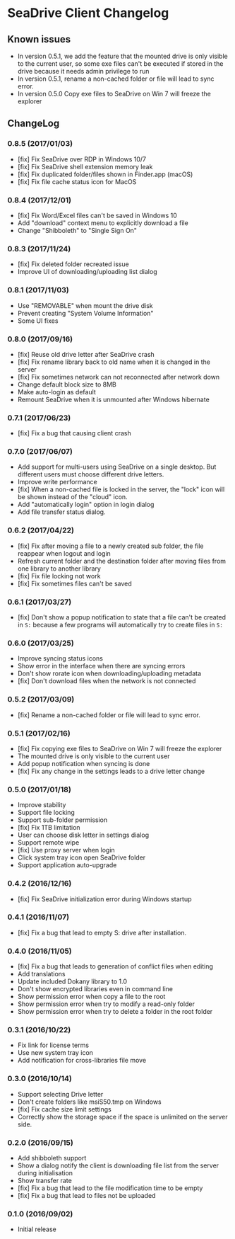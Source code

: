 # SeaDrive Client Changelog

## Known issues

* In version 0.5.1, we add the feature that the mounted drive is only visible to the current user, so some exe files can't be executed if stored in the drive because it needs admin privilege to run
* In version 0.5.1, rename a non-cached folder or file will lead to sync error.
* In version 0.5.0 Copy exe files to SeaDrive on Win 7 will freeze the explorer

## ChangeLog

### 0.8.5 (2017/01/03)

* [fix] Fix SeaDrive over RDP in Windows 10/7
* [fix] Fix SeaDrive shell extension memory leak
* [fix] Fix duplicated folder/files shown in Finder.app (macOS)
* [fix] Fix file cache status icon for MacOS


### 0.8.4 (2017/12/01)

* [fix] Fix Word/Excel files can't be saved in Windows 10
* Add "download" context menu to explicitly download a file
* Change "Shibboleth" to "Single Sign On"

### 0.8.3 (2017/11/24)

* [fix] Fix deleted folder recreated issue
* Improve UI of downloading/uploading list dialog

### 0.8.1 (2017/11/03)

* Use "REMOVABLE" when mount the drive disk
* Prevent creating "System Volume Information"
* Some UI fixes

### 0.8.0 (2017/09/16)

* [fix] Reuse old drive letter after SeaDrive crash
* [fix] Fix rename library back to old name when it is changed in the server
* [fix] Fix sometimes network can not reconnected after network down
* Change default block size to 8MB
* Make auto-login as default
* Remount SeaDrive when it is unmounted after Windows hibernate


### 0.7.1 (2017/06/23)

* [fix] Fix a bug that causing client crash

### 0.7.0 (2017/06/07)

* Add support for multi-users using SeaDrive on a single desktop. But different users must choose different drive letters.
* Improve write performance
* [fix] When a non-cached file is locked in the server, the "lock" icon will be shown instead of the "cloud" icon.
* Add "automatically login" option in login dialog
* Add file transfer status dialog.

### 0.6.2 (2017/04/22)

* [fix] Fix after moving a file to a newly created sub folder, the file reappear when logout and login
* Refresh current folder and the destination folder after moving files from one library to another library
* [fix] Fix file locking not work
* [fix] Fix sometimes files can't be saved

### 0.6.1 (2017/03/27)

* [fix] Don't show a popup notification to state that a file can't be created in `S:` because a few programs will automatically try to create files in `S:`

### 0.6.0 (2017/03/25)

* Improve syncing status icons
* Show error in the interface when there are syncing errors
* Don't show rorate icon when downloading/uploading metadata
* [fix] Don't download files when the network is not connected


### 0.5.2 (2017/03/09)

* [fix] Rename a non-cached folder or file will lead to sync error.

### 0.5.1 (2017/02/16)

* [fix] Fix copying exe files to SeaDrive on Win 7 will freeze the explorer
* The mounted drive is only visible to the current user
* Add popup notification when syncing is done
* [fix] Fix any change in the settings leads to a drive letter change

### 0.5.0 (2017/01/18)

* Improve stability
* Support file locking
* Support sub-folder permission
* [fix] Fix 1TB limitation
* User can choose disk letter in settings dialog
* Support remote wipe
* [fix] Use proxy server when login
* Click system tray icon open SeaDrive folder
* Support application auto-upgrade

### 0.4.2 (2016/12/16)

* [fix] Fix SeaDrive initialization error during Windows startup

### 0.4.1 (2016/11/07)

* [fix] Fix a bug that lead to empty S: drive after installation.

### 0.4.0 (2016/11/05)

* [fix] Fix a bug that leads to generation of conflict files when editing
* Add translations
* Update included Dokany library to 1.0
* Don't show encrypted libraries even in command line
* Show permission error when copy a file to the root
* Show permission error when try to modify a read-only folder
* Show permission error when try to delete a folder in the root folder

### 0.3.1 (2016/10/22)

* Fix link for license terms
* Use new system tray icon
* Add notification for cross-libraries file move

### 0.3.0 (2016/10/14)

* Support selecting Drive letter
* Don't create folders like msiS50.tmp on Windows
* [fix] Fix cache size limit settings
* Correctly show the storage space if the space is unlimited on the server side.

### 0.2.0 (2016/09/15)

* Add shibboleth support
* Show a dialog notify the client is downloading file list from the server during initialisation
* Show transfer rate
* [fix] Fix a bug that lead to the file modification time to be empty
* [fix] Fix a bug that lead to files not be uploaded

### 0.1.0 (2016/09/02)

* Initial release
